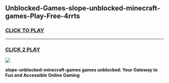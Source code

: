 
## Unblocked-Games-slope-unblocked-minecraft-games-Play-Free-4rrts
<h3>
<a href="https://premium76.site?title=slope-unblocked-minecraft-games&ref=18A">CLICK TO PLAY</a></h3>
<hr>

<h3>
<a href="https://premium76.site?title=slope-unblocked-minecraft-games&ref=18A">CLICK 2 PLAY</a>
  
</h3>

<a href="https://premium76.site?title=slope-unblocked-minecraft-games&ref=18A"><img src="https://clearcache.store/games.png"></a>


**slope-unblocked-minecraft-games games unblocked: Your Gateway to Fun and Accessible Online Gaming**
